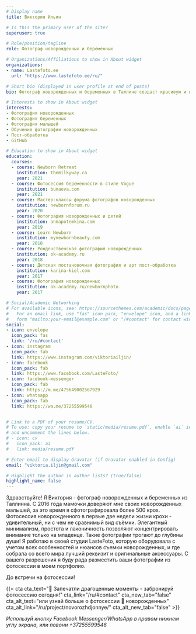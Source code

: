 ```yaml
---
# Display name
title: Виктория Ильин

# Is this the primary user of the site?
superuser: true

# Role/position/tagline
role: Фотограф новорожденных и беременных

# Organizations/Affiliations to show in About widget
organizations:
- name: Lastefoto.ee
  url: "https://www.lastefoto.ee/ru/"

# Short bio (displayed in user profile at end of posts)
bio: Фотограф новорожденных и беременных в Таллине создаст красивую и неповторимую историю вашей семьи.

# Interests to show in About widget
interests:
- Фотография новорожденных
- Фотография беременных
- Фотография малышей
- Обучение фотографии новорожденных
- Пост-обработка
- GitHub

# Education to show in About widget
education:
  courses:
  - course: Newborn Retreat
    institution: themilkyway.ca
    year: 2021  
  - course: Фотосессия беременности в стиле Vogue
    institution: bunaeva.com
    year: 2021  
  - course: Мастер-классы форума фотографов новорожденных
    institution: newbornforum.ru
    year: 2020
  - course: Фотография новорожденных и детей
    institution: annapotemkina.com
    year: 2019
  - course: Learn Newborn
    institution: mynewbornbeauty.com
    year: 2018
  - course: Рожденственская фотография новорожденных
    institution: ok-academy.ru
    year: 2018
  - course: Детская постановочная фотография и арт пост-обработка
    institution: karina-kiel.com
    year: 2017
  - course: Фотография новорожденных
    institution: ok-academy.ru/newbornphoto
    year: 2017

# Social/Academic Networking
# For available icons, see: https://sourcethemes.com/academic/docs/page-builder/#icons
#   For an email link, use "fas" icon pack, "envelope" icon, and a link in the
#   form "mailto:your-email@example.com" or "/#contact" for contact widget.
social:
- icon: envelope
  icon_pack: fas
  link: '/ru/#contact'
- icon: instagram
  icon_pack: fab
  link: https://www.instagram.com/viktoriailjin/
- icon: facebook
  icon_pack: fab
  link: https://www.facebook.com/LasteFoto/
- icon: facebook-messenger
  icon_pack: fab
  link: https://m.me/475649002567929
- icon: whatsapp
  icon_pack: fab
  link: https://wa.me/37255599546


# Link to a PDF of your resume/CV.
# To use: copy your resume to `static/media/resume.pdf`, enable `ai` icons in `params.toml`, 
# and uncomment the lines below.
# - icon: cv
#   icon_pack: ai
#   link: media/resume.pdf

# Enter email to display Gravatar (if Gravatar enabled in Config)
email: "viktoria.iljin@gmail.com"

# Highlight the author in author lists? (true/false)
highlight_name: false
---
```

Здравствуйте! Я Виктория - фотограф новорожденных и беременных из Таллинна.
C 2016 года мамочки доверяют мне своих новорожденных малышей, за это время я сфотографировала более 500 крох. 
Фотосессия новорожденного в первые две недели жизни крохи - удивительный, ни с чем не сравнимый вид съёмки. Элегантный минимализм, простота и лаконичность позволяют концентрировать внимание только на младенце. Такие фотографии трогают до глубины души! Я работаю в своей студии LasteFoto, которую оборудовала с учетом всех особенностей и нюансов съемки новорожденных, и где собрала со всего мира лучший реквизит и оригинальные аксессуары.  С вашего разрешения я буду рада разместить ваши фотографии из фотосессии в моем портфолио.

До встречи на фотосессии!

{{< cta cta_text="💛 Запечатли драгоценные моменты - забронируй фотосессию сегодня!" cta_link="/ru/#contact" cta_new_tab="false" cta_alt_text="или узнай больше о фотосессии 👶 новорожденных" cta_alt_link="/ru/project/novorozhdjonnye/" cta_alt_new_tab="false" >}}

_Используй кнопку Facebook Messenger/WhatsApp в правом нижнем углу экрана, или повони +37255599546_
